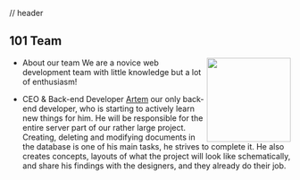 // header
## 101 Team 
<img src="https://cdn.discordapp.com/attachments/1089621536576655493/1089621571737485413/101_logo.png" width="150px" align="right">



- About our team
We are a novice web development team with little knowledge but a lot of enthusiasm!











- CEO & Back-end Developer
[Artem](https://github.com/zaa4eem) our only back-end developer, who is starting to actively learn new things for him. He will be responsible for the entire server part of our rather large project. Creating, deleting and modifying documents in the database is one of his main tasks, he strives to complete it. He also creates concepts, layouts of what the project will look like schematically, and share his findings with the designers, and they already do their job.
